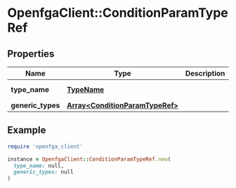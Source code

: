 # OpenfgaClient::ConditionParamTypeRef

## Properties

| Name | Type | Description | Notes |
| ---- | ---- | ----------- | ----- |
| **type_name** | [**TypeName**](TypeName.md) |  | [default to &#39;TYPE_NAME_UNSPECIFIED&#39;] |
| **generic_types** | [**Array&lt;ConditionParamTypeRef&gt;**](ConditionParamTypeRef.md) |  | [optional] |

## Example

```ruby
require 'openfga_client'

instance = OpenfgaClient::ConditionParamTypeRef.new(
  type_name: null,
  generic_types: null
)
```


